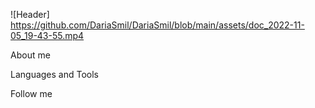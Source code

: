 ![Header] https://github.com/DariaSmil/DariaSmil/blob/main/assets/doc_2022-11-05_19-43-55.mp4

About me

Languages and Tools

Follow me 